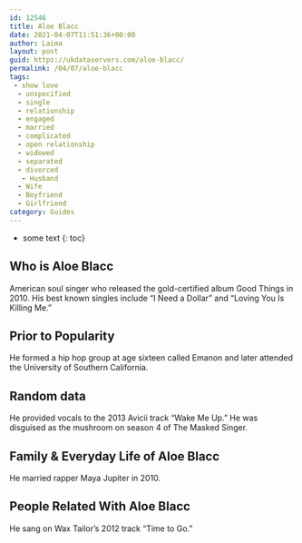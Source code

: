 ```yaml
---
id: 12546
title: Aloe Blacc
date: 2021-04-07T11:51:36+00:00
author: Laima
layout: post
guid: https://ukdataservers.com/aloe-blacc/
permalink: /04/07/aloe-blacc
tags:
 - show love
  - unspecified
  - single
  - relationship
  - engaged
  - married
  - complicated
  - open relationship
  - widowed
  - separated
  - divorced
   - Husband
  - Wife
  - Boyfriend
  - Girlfriend
category: Guides
---
```


* some text
{: toc}


## Who is Aloe Blacc
                  
                  
                  
American soul singer who released the gold-certified album Good Things in 2010. His best known singles include &#8220;I Need a Dollar&#8221; and &#8220;Loving You Is Killing Me.&#8221;
                  
              
            
              
            
                
                
                
## Prior to Popularity
                  
                  
                  
He formed a hip hop group at age sixteen called Emanon and later attended the University of Southern California.
                  
              
            
              
            
                
                
                
## Random data
                  
                  
                  
He provided vocals to the 2013 Avicii track &#8220;Wake Me Up.&#8221; He was disguised as the mushroom on season 4 of The Masked Singer. 
                  
              
            
              
            
                
                
                
## Family & Everyday Life of Aloe Blacc
                  
                  
                  
He married rapper Maya Jupiter in 2010.
                  
              
            
              
            
                
                
                
## People Related With Aloe Blacc
                  
                  
                  
He sang on Wax Tailor&#8217;s 2012 track &#8220;Time to Go.&#8221;
                  
              
            
              
            
                
              
            
              
              
            
            
              
            
          
          
          